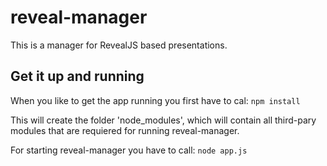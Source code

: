 reveal-manager
==============

This is a manager for RevealJS based presentations. 

## Get it up and running
When you like to get the app running you first have to cal: `npm install`

This will create the folder 'node_modules', which will contain all third-pary modules that are requiered for running reveal-manager.

For starting reveal-manager you have to call: `node app.js`

